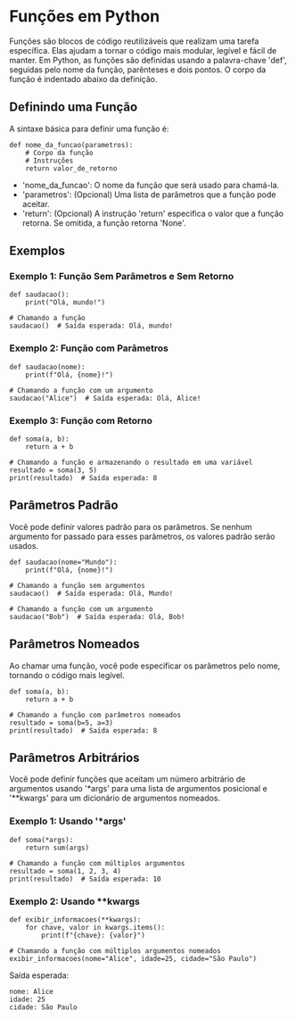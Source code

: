 # Funções em Python
Funções são blocos de código reutilizáveis que realizam uma tarefa específica. Elas ajudam a tornar o código mais modular, legível e fácil de manter. Em Python, as funções são definidas usando a palavra-chave 'def', seguidas pelo nome da função, parênteses e dois pontos. O corpo da função é indentado abaixo da definição.

## Definindo uma Função
A sintaxe básica para definir uma função é:
```
def nome_da_funcao(parametros):
    # Corpo da função
    # Instruções
    return valor_de_retorno
```
- 'nome_da_funcao': O nome da função que será usado para chamá-la.
- 'parametros': (Opcional) Uma lista de parâmetros que a função pode aceitar.
- 'return': (Opcional) A instrução 'return' especifica o valor que a função retorna. Se omitida, a função retorna 'None'.

## Exemplos
### Exemplo 1: Função Sem Parâmetros e Sem Retorno
```
def saudacao():
    print("Olá, mundo!")

# Chamando a função
saudacao()  # Saída esperada: Olá, mundo!
```

### Exemplo 2: Função com Parâmetros
```
def saudacao(nome):
    print(f"Olá, {nome}!")

# Chamando a função com um argumento
saudacao("Alice")  # Saída esperada: Olá, Alice!
```

### Exemplo 3: Função com Retorno
```
def soma(a, b):
    return a + b

# Chamando a função e armazenando o resultado em uma variável
resultado = soma(3, 5)
print(resultado)  # Saída esperada: 8
```

## Parâmetros Padrão
Você pode definir valores padrão para os parâmetros. Se nenhum argumento for passado para esses parâmetros, os valores padrão serão usados.
```
def saudacao(nome="Mundo"):
    print(f"Olá, {nome}!")

# Chamando a função sem argumentos
saudacao()  # Saída esperada: Olá, Mundo!

# Chamando a função com um argumento
saudacao("Bob")  # Saída esperada: Olá, Bob!
```

## Parâmetros Nomeados
Ao chamar uma função, você pode especificar os parâmetros pelo nome, tornando o código mais legível.
```
def soma(a, b):
    return a + b

# Chamando a função com parâmetros nomeados
resultado = soma(b=5, a=3)
print(resultado)  # Saída esperada: 8
```

## Parâmetros Arbitrários
Você pode definir funções que aceitam um número arbitrário de argumentos usando '*args' para uma lista de argumentos posicional e '**kwargs' para um dicionário de argumentos nomeados.

### Exemplo 1: Usando '*args'
```
def soma(*args):
    return sum(args)

# Chamando a função com múltiplos argumentos
resultado = soma(1, 2, 3, 4)
print(resultado)  # Saída esperada: 10
```

### Exemplo 2: Usando **kwargs
```
def exibir_informacoes(**kwargs):
    for chave, valor in kwargs.items():
        print(f"{chave}: {valor}")

# Chamando a função com múltiplos argumentos nomeados
exibir_informacoes(nome="Alice", idade=25, cidade="São Paulo")
```
Saída esperada:
```
nome: Alice
idade: 25
cidade: São Paulo
```
